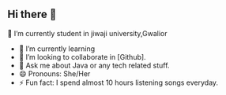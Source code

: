 ## Hi there 👋
🔭 I’m currently student in jiwaji university,Gwalior
- 🌱 I’m currently learning
- 👯 I’m looking to collaborate in [Github].
- 💬 Ask me about Java or any tech related stuff.
- 😄 Pronouns: She/Her
- ⚡ Fun fact: I spend almost 10 hours listening songs everyday.


<!--
**divya7202/divya7202** is a ✨ _special_ ✨ repository because its `README.md` (this file) appears on your GitHub profile.

Here are some ideas to get you started:

- 🔭 I’m currently working on ...
- 🌱 I’m currently learning ...
- 👯 I’m looking to collaborate on ...
- 🤔 I’m looking for help with ...
- 💬 Ask me about ...
- 📫 How to reach me: ...
- 😄 Pronouns: ...
- ⚡ Fun fact: ...
-->
